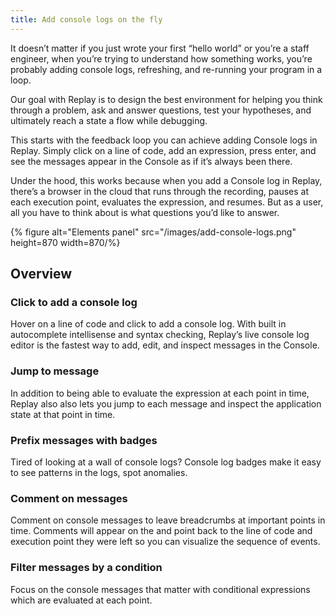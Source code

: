 ```yaml
---
title: Add console logs on the fly
---
```

It doesn’t matter if you just wrote your first “hello world” or you’re a staff engineer, when you’re trying to understand how something works, you’re probably adding console logs, refreshing, and re-running your program in a loop.

Our goal with Replay is to design the best environment for helping you think through a problem, ask and answer questions, test your hypotheses, and ultimately reach a state a flow while debugging.

This starts with the feedback loop you can achieve adding Console logs in Replay. Simply click on a line of code, add an expression, press enter, and see the messages appear in the Console as if it’s always been there.

Under the hood, this works because when you add a Console log in Replay, there’s a browser in the cloud that runs through the recording, pauses at each execution point, evaluates the expression, and resumes. But as a user, all you have to think about is what questions you’d like to answer.

{% figure alt="Elements panel" src="/images/add-console-logs.png" height=870 width=870/%}

## Overview

### Click to add a console log

Hover on a line of code and click to add a console log. With built in autocomplete intellisense and syntax checking, Replay’s live console log editor is the fastest way to add, edit, and inspect messages in the Console.

### Jump to message

In addition to being able to evaluate the expression at each point in time, Replay also also lets you jump to each message and inspect the application state at that point in time.

### Prefix messages with badges

Tired of looking at a wall of console logs? Console log badges make it easy to see patterns in the logs, spot anomalies.

### Comment on messages

Comment on console messages to leave breadcrumbs at important points in time. Comments will appear on the and point back to the line of code and execution point they were left so you can visualize the sequence of events.

### Filter messages by a condition

Focus on the console messages that matter with conditional expressions which are evaluated at each point.
